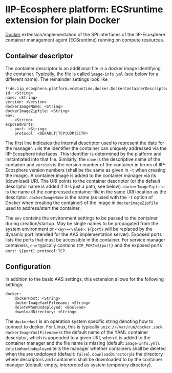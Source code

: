 # IIP-Ecosphere platform: ECSruntime extension for plain Docker

[Docker](https://www.docker.com/) extension/implementation of the SPI interfaces of the IIP-Ecosphere container management agent (ECSruntime) running on compute resources.

## Container descriptor

The container descriptor is an additional file in a docker image identifying the container. Typically, the file is called `ìmage-info.yml` (see below for a different name). The remainder settings look like

    !!de.iip_ecosphere.platform.ecsRuntime.docker.DockerContainerDescriptor
    id: <String>
    name: <String>
    version: <Version>
    dockerImageName: <String>
    dockerImageZipfile: <String>
    env: 
      - <String>
    exposedPorts:
      - port: <String>
        protocol: <DEFAULT|TCP|UDP|SCTP>

The first line indicates the internal descriptor used to represent the date for the manager. `id`is the identifier the container can uniquely addressed via the IIP-Ecosphere interfaces. This identifier is determined by the platform and instantiated into that file. Similarly, the `name` is the descriptive name of the container and `version` is the version number of the container in terms of IIP-Ecosphere version numbers (shall be the same as given in `-t` when creating the image). A container image is added to the container manager via its (download) URI. The URI points to the container descriptor (or the default descriptor name is added if it is just a path, see below). `dockerImageZipfile` is the name of the compressed container file in the same URI location as the descriptor. `dockerImageName` is the name (as used with the `-t` option of Docker when creating the container) of the image in `dockerImageZipfile` used to address/start the container.

The `env` contains the environment settings to be passed to the container during creation/startup. May be single names to be propagated from the system environment or `<key>=<value>`. `${port}` will be replaced by the dynamic port intended for the AAS implementation server). Exposed ports lists the ports that must be accessible in the container. For service manager containers, `env` typically contains `IIP_PORT=${port}` and the exposed ports `port: ${port} protocol:TCP`.

## Configuration

In addition to the basic AAS settings, this extension allows for the following settings:

    docker:
        dockerHost: <String>
        dockerImageYamlFilename: <String>
        deleteWhenUndeployed: <Boolean>
        downloadDirectory: <String>
    
The `dockerHost` is an operation system specific string denoting how to connect to docker. For Linux, this is typically `unix:///var/run/docker.sock`. `dockerImageYamlFilename` is the default name of the YAML container descriptor, which is appended to a given URI, when it is added to the container manager and the file name is missing (default: `image-info.yml`). `deleteWhenUndeployed` tells the manager whether containers shall be deleted when the are undployed (default: `false`). `downloadDirectory`is the directory where descriptors and containers shall be downloaded to by the container manager (default: empty, interpreted as system temporary directory).